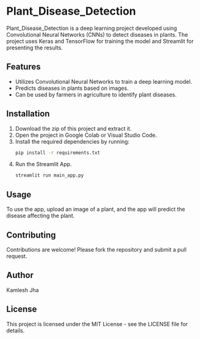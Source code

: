 # Plant_Disease_Detection

Plant_Disease_Detection is a deep learning project developed using Convolutional Neural Networks (CNNs) to detect diseases in plants. The project uses Keras and TensorFlow for training the model and Streamlit for presenting the results.

## Features

- Utilizes Convolutional Neural Networks to train a deep learning model.
- Predicts diseases in plants based on images.
- Can be used by farmers in agriculture to identify plant diseases.

## Installation

1. Download the zip of this project and extract it.
2. Open the project in Google Colab or Visual Studio Code.
3. Install the required dependencies by running:
   ```sh
   pip install -r requirements.txt
4. Run the Streamlit App.
   ```sh
   streamlit run main_app.py

## Usage
To use the app, upload an image of a plant, and the app will predict the disease affecting the plant.

## Contributing
Contributions are welcome! Please fork the repository and submit a pull request.

## Author
Kamlesh Jha

## License
This project is licensed under the MIT License - see the LICENSE file for details.




